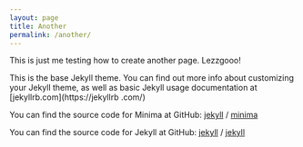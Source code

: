 ```yaml
---
layout: page
title: Another
permalink: /another/
---
```


This is just me testing how to create another page.
Lezzgooo!

This is the base Jekyll theme. You can find out more info about customizing your Jekyll theme, as well as basic Jekyll usage documentation at [jekyllrb.com](https://jekyllrb .com/)

You can find the source code for Minima at GitHub:
[jekyll][jekyll-organization] / 
[minima](https://github.com/jekyll/minima)

You can find the source code for Jekyll at GitHub:
[jekyll][jekyll-organization] /
[jekyll](https://github.com/jekyll/jekyll)


[jekyll-organization]: https://github.com/jekyll
